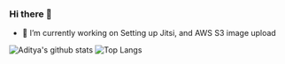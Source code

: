 ### Hi there 👋



- 🔭 I’m currently working on Setting up Jitsi, and AWS S3 image upload



![Aditya's github stats](https://github-readme-stats.vercel.app/api?username=kianaditya&count_private=true&show_icons=true)
![Top Langs](https://github-readme-stats.vercel.app/api/top-langs/?username=kianaditya)

